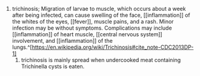 1. trichinosis; Migration of larvae to muscle, which occurs about a week after being infected, can cause swelling of the face, [[inflammation]] of the whites of the eyes, [[fever]], muscle pains, and a rash. Minor infection may be without symptoms. Complications may include [[inflammation]] of heart muscle, [[central nervous system]] involvement, and [[inflammation]] of the lungs.^[https://en.wikipedia.org/wiki/Trichinosis#cite_note-CDC2013DP-1]
	1. trichinosis is mainly spread when undercooked meat containing Trichinella cysts is eaten.